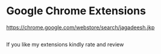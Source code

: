 # Google Chrome Extensions
https://chrome.google.com/webstore/search/jagadeesh.jkp
##
If you like my extensions kindly rate and review
